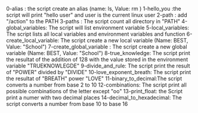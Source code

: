 0-alias : the script create an alias (name: ls, Value: rm )
1-hello_you :the script will print "hello user" and user is the current linux user
2-path : add "/action" to the PATH
3-paths : The script count all directory in "PATH"
4-global_variables: The script will list environment variable
5-local_variables: The script lists all local variables and environment variables and function
6-create_local_variable: The script create a new local variable (Name: BEST, Value: "School")
7-create_global_variable : The script create a new global variable (Name: BEST, Value: "School")
8-true_knowledge: The script print the resultat of the addition of 128 with the value stored in the environment variable "TRUEKNOWLEGDE"
9-divide_and_rule: The script print the result of "POWER" divided by "DIVIDE"
10-love_exponent_breath: The script print the resultat of "BREATH" power "LOVE"
11-binary_to_decimal:The script converts a number from base 2 to 10
12-combinations: The script print all possible combinations of the letter except "oo"
13-print_float: the Script print a numer with two decimal places
14-decimal_to_hexadecimal: The script converts a number from base 10 to base 16
